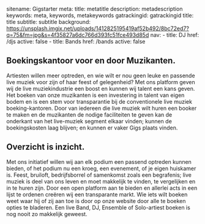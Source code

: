 sitename: Gigstarter
meta:
    title: metatitle
    description: metadescription
    keywords: meta, keywords, metakeywords
gatrackingid: gatrackingid
title: title
subtitle: subtitle
background: https://unsplash.imgix.net/uploads/1412825195419af52b492/8bc72ed7?q=75&fm=jpg&s=4f35827a6dc766d393fc51fce493d85d
nav:
    - title: DJ
      href: /djs
      active: false
    - title: Bands
      href: /bands
      active: false

## Boekingskantoor voor en door Muzikanten.

Artiesten willen meer optreden, en wie wilt er nou geen leuke en passende live muziek voor zijn of haar feest of gelegenheid? Met ons platform geven wij de live muziekindustrie een boost en kunnen wij talent een kans geven. Het boeken van onze muzikanten is een investering in talent van eigen bodem en is een stem voor transparantie bij de conventionele live muziek boeking-kantoren. Door van iedereen die live muziek wilt huren een booker te maken en de muzikanten de nodige faciliteiten te geven kan de onderkant van het live-muziek segment elkaar vinden; kunnen de boekingskosten laag blijven; en kunnen er vaker Gigs plaats vinden.

## Overzicht is inzicht.

Met ons initiatief willen wij aan elk podium een passend optreden kunnen bieden, of het podium nu een kroeg, een evenement, of je eigen huiskamer is. Feest, bruiloft, bedrijfsborrel of samenkomst zoals een begrafenis; live muziek is deel van ons leven en moet makkelijk te vinden, te vergelijken en in te huren zijn. Door een open platform aan te bieden en allerlei acts in een lijst te ordenen creëren wij een transparante markt. Wie iets wilt boeken weet waar hij of zij aan toe
is door op onze website door alle te boeken opties te bladeren. Een live Band, DJ, Ensemble of Solo-artiest boeken is nog nooit zo makkelijk geweest.
